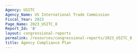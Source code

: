 ```yaml
---
Agency: USITC
Agency_Name: US International Trade Commission
Fiscal_Year: 2023
Page_Name: 2023_USITC_8
Report_Id: '8'
layout: congressional-reports
permalink: /resources/congressional-reports/2023_USITC_8
title: Agency Compliance Plan
---
```

